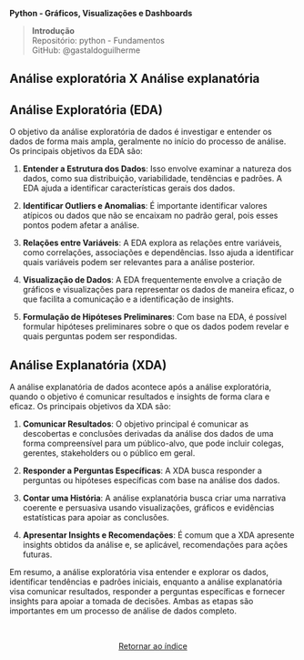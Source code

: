 **Python - Gráficos, Visualizações e Dashboards** 
>**Introdução**    
> Repositório: python - Fundamentos  
> GitHub: @gastaldoguilherme
&nbsp;

## Análise exploratória X  Análise explanatória 


## Análise Exploratória (EDA)

O objetivo da análise exploratória de dados é investigar e entender os dados de forma mais ampla, geralmente no início do processo de análise. Os principais objetivos da EDA são:

1. **Entender a Estrutura dos Dados**: Isso envolve examinar a natureza dos dados, como sua distribuição, variabilidade, tendências e padrões. A EDA ajuda a identificar características gerais dos dados.

2. **Identificar Outliers e Anomalias**: É importante identificar valores atípicos ou dados que não se encaixam no padrão geral, pois esses pontos podem afetar a análise.

3. **Relações entre Variáveis**: A EDA explora as relações entre variáveis, como correlações, associações e dependências. Isso ajuda a identificar quais variáveis podem ser relevantes para a análise posterior.

4. **Visualização de Dados**: A EDA frequentemente envolve a criação de gráficos e visualizações para representar os dados de maneira eficaz, o que facilita a comunicação e a identificação de insights.

5. **Formulação de Hipóteses Preliminares**: Com base na EDA, é possível formular hipóteses preliminares sobre o que os dados podem revelar e quais perguntas podem ser respondidas.

## Análise Explanatória (XDA)

A análise explanatória de dados acontece após a análise exploratória, quando o objetivo é comunicar resultados e insights de forma clara e eficaz. Os principais objetivos da XDA são:

1. **Comunicar Resultados**: O objetivo principal é comunicar as descobertas e conclusões derivadas da análise dos dados de uma forma compreensível para um público-alvo, que pode incluir colegas, gerentes, stakeholders ou o público em geral.

2. **Responder a Perguntas Específicas**: A XDA busca responder a perguntas ou hipóteses específicas com base na análise dos dados.

3. **Contar uma História**: A análise explanatória busca criar uma narrativa coerente e persuasiva usando visualizações, gráficos e evidências estatísticas para apoiar as conclusões.

4. **Apresentar Insights e Recomendações**: É comum que a XDA apresente insights obtidos da análise e, se aplicável, recomendações para ações futuras.

Em resumo, a análise exploratória visa entender e explorar os dados, identificar tendências e padrões iniciais, enquanto a análise explanatória visa comunicar resultados, responder a perguntas específicas e fornecer insights para apoiar a tomada de decisões. Ambas as etapas são importantes em um processo de análise de dados completo.



&nbsp;

<div align="center">
   
[Retornar ao índice](/README.md)

</div>